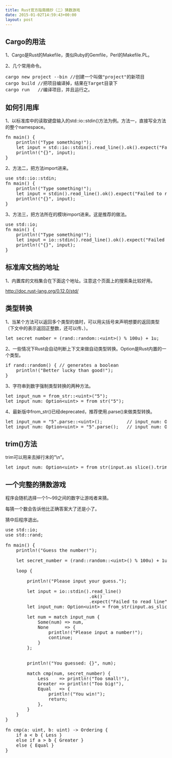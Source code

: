 ```yaml
---
title: Rust官方指南摘抄（二）猜数游戏
date: 2015-01-02T14:59:43+00:00
layout: post
---
```


## Cargo的用法

1、Cargo是Rust的Makefile，类似Ruby的Gemfile，Perl的Makefile.PL。

2、几个常用命令。

<pre>cargo new project --bin //创建一个叫做"project"的新项目
cargo build //把项目编译掉，结果在Target目录下
cargo run   //编译项目，并且运行之。
</pre>

## 如何引用库

1、以标准库中的读取键盘输入的std::io::stdin()方法为例。方法一，直接写全方法的整个namespace。

<pre>fn main() {
    println!("Type something!");
    let input = std::io::stdin().read_line().ok().expect("Failed");
    println!("{}", input);
}
</pre>

2、方法二，把方法import进来。

<pre>use std::io::stdin;
fn main() {
    println!("Type something!");
    let input = stdin().read_line().ok().expect("Failed to read line");
    println!("{}", input);
}
</pre>

3、方法三，把方法所在的模块import进来。这是推荐的做法。

<pre>use std::io;
fn main() {
    println!("Type something!");
    let input = io::stdin().read_line().ok().expect("Failed to read line");
    println!("{}", input);
}
</pre>

## 标准库文档的地址

1、内置库的文档集合在下面这个地址。注意这个页面上的搜索条比较好用。
  
http://doc.rust-lang.org/0.12.0/std/

## 类型转换

1、当某个方法可以返回多个类型的值时，可以用尖括号来声明想要的返回类型（下文中的<unit>表示返回正整数，还可以传<int>、<f64>）。

<pre>let secret_number = (rand::random::&lt;uint>() % 100u) + 1u;
</pre>

2、一些情况下Rust会自动判断上下文来做自动类型转换。Option是Rust内置的一个类型。

<pre>if rand::random() { // generates a boolean
    println!("Better lucky than good!");
}
</pre>

3、字符串到数字强制类型转换的两种方法。

<pre>let input_num = from_str::&lt;uint>("5");
let input_num: Option&lt;uint> = from_str("5"); 
</pre>

4、最新版中from_str()已经deprecated，推荐使用.parse()来做类型转换。

<pre>let input_num = "5".parse::&lt;uint>();         // input_num: Option&lt;uint>
let input_num: Option&lt;uint> = "5".parse();   // input_num: Option&lt;uint>
</pre>

## trim()方法

trim可以用来去掉行末的&#8221;\n&#8221;。

<pre>let input_num: Option&lt;uint> = from_str(input.as_slice().trim());
</pre>

## 一个完整的猜数游戏

程序会随机选择一个1～99之间的数字让游戏者来猜。
  
每猜一个数会告诉他比正确答案大了还是小了。
  
猜中后程序退出。

<pre>use std::io;
use std::rand;

fn main() {
    println!("Guess the number!");

    let secret_number = (rand::random::&lt;uint>() % 100u) + 1u;

    loop {

        println!("Please input your guess.");

        let input = io::stdin().read_line()
                               .ok()
                               .expect("Failed to read line");
        let input_num: Option&lt;uint> = from_str(input.as_slice().trim());

        let num = match input_num {
            Some(num) => num,
            None      => {
                println!("Please input a number!");
                continue;
            }
        };


        println!("You guessed: {}", num);

        match cmp(num, secret_number) {
            Less    => println!("Too small!"),
            Greater => println!("Too big!"),
            Equal   => {
                println!("You win!");
                return;
            },
        }
    }
}

fn cmp(a: uint, b: uint) -> Ordering {
    if a &lt; b { Less }
    else if a > b { Greater }
    else { Equal }
}
</pre>
